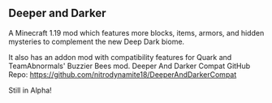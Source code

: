 Deeper and Darker
-
A Minecraft 1.19 mod which features more blocks, items, armors, and hidden mysteries to complement the new Deep Dark biome.

It also has an addon mod with compatibility features for Quark and TeamAbnormals' Buzzier Bees mod.
Deeper And Darker Compat GitHub Repo: https://github.com/nitrodynamite18/DeeperAndDarkerCompat

Still in Alpha!
